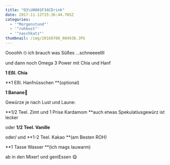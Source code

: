 ```yaml
---
title: "O3\U0001F34CDrink"
date: 2017-11-12T15:36:44.765Z
categories:
  - '"Morgenstund"'
  - '"rohkost"'
  - '"naschkatz"'
thumbnail: /img/20160708_084938.JPG
---
```

Oooohh 🙄 ich brauch was Süßes ...schneeeellll

und dann noch Omega 3 Power mit Chia und Hanf

**1 Eßl. Chia**

**1 Eßl. Hanfnüsschen **(optional)

**1 Banane🍌**

Gewürze je nach Lust und Laune:

**1/2 Teel. Zimt  und 1 Prise Kardamom  **auch etwas Spekulatiusgewürz ist lecker

oder **1/2 Teel. Vanille**

oder/ und **1-2 Teel. Kakao **(am Besten ROH)

**1 Tasse Wasser **(ich mags lauwarm)

ab in den Mixer! und geniEssen 😋
